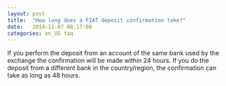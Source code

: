 ```yaml
---
layout: post
title:  "How long does a FIAT deposit confirmation take?"
date:   2014-11-07 00:17:00
categories: en_US faq
---
```


If you perform the deposit from an account of the same bank used by the exchange the confirmation will be made within 24 hours. If you do the deposit from a different bank in the country/region, the confirmation can take as long as 48 hours.
